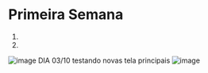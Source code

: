# Primeira Semana
1. 
2.

![image](https://github.com/KauaTR/TCC/assets/136452270/b998ee29-b06a-4d76-9d1c-e965712d1faa)
DIA 03/10 testando novas tela principais
![image](https://github.com/KauaTR/TCC/assets/136452270/91cb80de-8824-4983-af9f-6f2d9a173f66)
